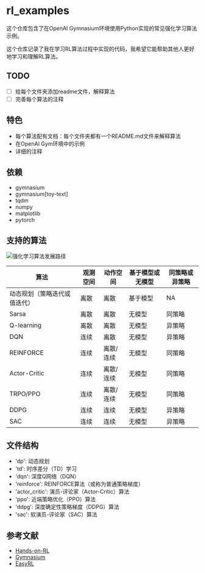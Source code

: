 # rl_examples

这个仓库包含了在OpenAI Gymnasium环境使用Python实现的常见强化学习算法示例。

这个仓库记录了我在学习RL算法过程中实现的代码，我希望它能帮助其他人更好地学习和理解RL算法。

## TODO

- [ ] 给每个文件夹添加readme文件，解释算法
- [ ] 完善每个算法的注释

## 特色

- 每个算法配有文档：每个文件夹都有一个README.md文件来解释算法
- 在OpenAI Gym环境中的示例
- 详细的注释

## 依赖

- gymnasium
- gymnasium[toy-text]
- tqdm
- numpy
- matplotlib
- pytorch

## 支持的算法

![强化学习算法发展路径](https://i.imgur.com/Szbxpri.png)

| 算法 | 观测空间 | 动作空间 | 基于模型或无模型 | 同策略或异策略 |
| --- | --- | --- | --- | --- |
| 动态规划（策略迭代或值迭代） | 离散 | 离散 | 基于模型 | NA |
| Sarsa | 离散 | 离散 | 无模型 | 同策略 |
| Q-learning | 离散 | 离散 | 无模型 | 异策略 |
| DQN | 连续 | 离散 | 无模型 | 异策略 |
| REINFORCE | 连续 | 离散/连续 | 无模型 | 同策略 |
| Actor-Critic | 连续 | 离散/连续 | 无模型 | 同策略 |
| TRPO/PPO | 连续 | 离散/连续 | 无模型 | 同策略 |
| DDPG | 连续 | 连续 | 无模型 | 异策略 |
| SAC | 连续 | 连续 | 无模型 | 异策略 |

## 文件结构

- 'dp': 动态规划
- 'td': 时序差分（TD）学习
- 'dqn': 深度Q网络（DQN）
- 'reinforce': REINFORCE算法（或称为普通策略梯度）
- 'actor_critic': 演员-评论家（Actor-Critic）算法
- 'ppo': 近端策略优化（PPO）算法
- 'ddpg': 深度确定性策略梯度（DDPG）算法
- 'sac': 软演员-评论家（SAC）算法

## 参考文献

- [Hands-on-RL](https://github.com/boyu-ai/Hands-on-RL)
- [Gymnasium](https://gymnasium.farama.org/)
- [EasyRL](https://datawhalechina.github.io/easy-rl/#/)